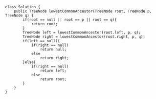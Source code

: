     class Solution {
        public TreeNode lowestCommonAncestor(TreeNode root, TreeNode p, TreeNode q) {
            if(root == null || root == p || root == q){
                return root;
            }
            TreeNode left = lowestCommonAncestor(root.left, p, q);
            TreeNode right = lowestCommonAncestor(root.right, p, q);
            if(left == null){
                if(right == null)
                    return null;
                else
                    return right;
            }else{
                if(right == null)
                    return left;
                else
                    return root;
            }
        }
    }
